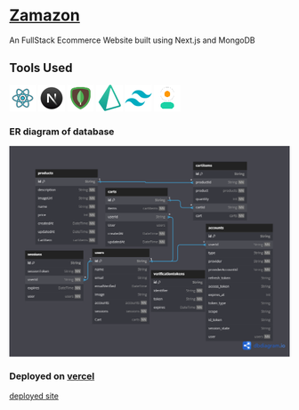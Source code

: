 # [Zamazon](https://zamazon-rho.vercel.app/)

An FullStack Ecommerce Website built using Next.js and MongoDB

## Tools Used

<img width="48" height="48" src="https://raw.githubusercontent.com/codeph-0bia/ecommerce-nextjs/main/images/icons/reactjs.png" alt="reactjs"> <img width="48" height="48" src="https://raw.githubusercontent.com/codeph-0bia/ecommerce-nextjs/main/images/icons/nextjs.png" alt="nextjs"> <img width="48" height="48" src="https://raw.githubusercontent.com/codeph-0bia/ecommerce-nextjs/main/images/icons/mongodb.png" alt="mongodb"> <img width="48" height="48" src="https://raw.githubusercontent.com/codeph-0bia/ecommerce-nextjs/main/images/icons/prisma-orm.png" alt="prisma-orm"> <img width="48" height="48" src="https://raw.githubusercontent.com/codeph-0bia/ecommerce-nextjs/main/images/icons/tailwindcss.png" alt="tailwindcss"> <img width="48" height="48" src="https://raw.githubusercontent.com/codeph-0bia/ecommerce-nextjs/main/images/icons/daisyui.png" alt="daisyui">

### ER diagram of database

!["db-er-diagram"](https://raw.githubusercontent.com/codeph-0bia/ecommerce-nextjs/main/images/zamazon-db-ER-diagram.png)

### Deployed on [vercel](https://vercel.com/new?utm_medium=default-template&filter=next.js&utm_source=create-next-app&utm_campaign=create-next-app-readme)

[deployed site](https://zamazon-rho.vercel.app/)
